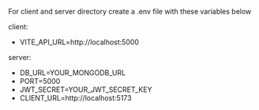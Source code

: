 For client and server directory create a .env file with these variables below

client:
* VITE_API_URL=http://localhost:5000

server:
* DB_URL=YOUR_MONGODB_URL
* PORT=5000
* JWT_SECRET=YOUR_JWT_SECRET_KEY
* CLIENT_URL=http://localhost:5173
